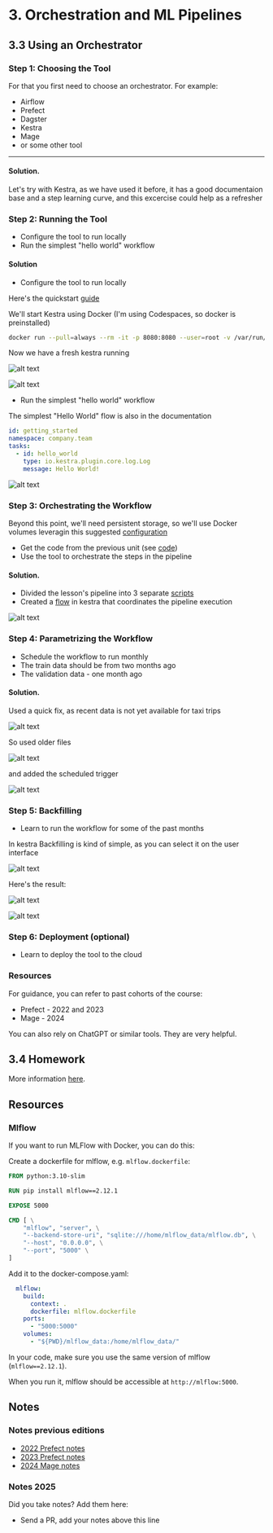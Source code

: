 # 3. Orchestration and ML Pipelines

## 3.3 Using an Orchestrator

### Step 1: Choosing the Tool

For that you first need to choose an orchestrator. For example:

- Airflow
- Prefect
- Dagster
- Kestra
- Mage
- or some other tool

---

#### Solution. 

Let's try with Kestra, as we have used it before, it has a good documentaion base and a step learning curve, and this excercise could help as a refresher

### Step 2: Running the Tool

* Configure the tool to run locally 
* Run the simplest "hello world" workflow

#### Solution

* Configure the tool to run locally 

Here's the quickstart [guide](https://kestra.io/docs/getting-started/quickstart)

We'll start Kestra using Docker (I'm using Codespaces, so docker is preinstalled)

```bash
docker run --pull=always --rm -it -p 8080:8080 --user=root -v /var/run/docker.sock:/var/run/docker.sock -v /tmp:/tmp kestra/kestra:latest server local
```
Now we have a fresh kestra running

![alt text](images/image.png)

![alt text](images/browser.png)

* Run the simplest "hello world" workflow

The simplest "Hello World" flow is also in the documentation

```yaml
id: getting_started
namespace: company.team
tasks:
  - id: hello_world
    type: io.kestra.plugin.core.log.Log
    message: Hello World!
```
![alt text](images/hello_flow.png)

### Step 3: Orchestrating the Workflow

Beyond this point, we'll need persistent storage, so we'll use Docker volumes leveragin this suggested [configuration](https://kestra.io/docs/installation/docker-compose) 

* Get the code from the previous unit (see [code](code/))
* Use the tool to orchestrate the steps in the pipeline

#### Solution.

* Divided the lesson's pipeline into 3 separate [scripts](https://github.com/Maxkaizo/mlops_zoomcamp/tree/main/03_orchestration/kestra/scripts)
* Created a [flow](https://github.com/Maxkaizo/mlops_zoomcamp/blob/main/03_orchestration/kestra/flows/load_data_nyc.yaml) in kestra  that coordinates the pipeline execution

![alt text](images/first_flow.png)


### Step 4: Parametrizing the Workflow

* Schedule the workflow to run monthly
* The train data should be from two months ago
* The validation data - one month ago

#### Solution.

Used a quick fix, as recent data is not yet available for taxi trips

![alt text](images/nota_avail.png)

So used older files

![alt text](images/oldest.png)


and added the scheduled trigger


![alt text](images/scheduled.png)

### Step 5: Backfilling

* Learn to run the workflow for some of the past months

In kestra Backfilling is kind of simple, as you can select it on the user interface

![alt text](images/backfilling.png)

Here's the result:

![alt text](images/backfill_logs.png)

![alt text](images/backfill_metrics.png)


### Step 6: Deployment (optional)

* Learn to deploy the tool to the cloud 


### Resources 

For guidance, you can refer to past cohorts of the course:

- Prefect - 2022 and 2023
- Mage - 2024

You can also rely on ChatGPT or similar tools. They are very helpful.

## 3.4 Homework

More information [here](../cohorts/2025/03-orchestration/homework.md).


## Resources

### Mlflow

If you want to run MLFlow with Docker, you can do this:

Create a dockerfile for mlflow, e.g. `mlflow.dockerfile`:

```dockerfile
FROM python:3.10-slim

RUN pip install mlflow==2.12.1

EXPOSE 5000

CMD [ \
    "mlflow", "server", \
    "--backend-store-uri", "sqlite:///home/mlflow_data/mlflow.db", \
    "--host", "0.0.0.0", \
    "--port", "5000" \
]
```

Add it to the docker-compose.yaml:

```yaml
  mlflow:
    build:
      context: .
      dockerfile: mlflow.dockerfile
    ports:
      - "5000:5000"
    volumes:
      - "${PWD}/mlflow_data:/home/mlflow_data/"
```

In your code, make sure you use the same version of mlflow (`mlflow==2.12.1`).

When you run it, mlflow should be accessible at `http://mlflow:5000`.

## Notes

### Notes previous editions

- [2022 Prefect notes](../cohorts/2022/03-orchestration/README.md)
- [2023 Prefect notes](../cohorts/2023/03-orchestration/prefect/README.md)
- [2024 Mage notes](../cohorts/2024/03-orchestration/README.md)

### Notes 2025

Did you take notes? Add them here:

* Send a PR, add your notes above this line